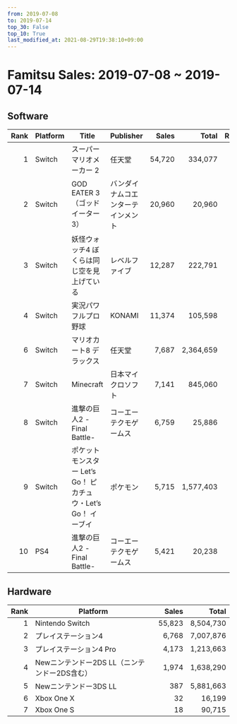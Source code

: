 ```yaml
---
from: 2019-07-08
to: 2019-07-14
top_30: False
top_10: True
last_modified_at: 2021-08-29T19:38:10+09:00
---
```

# Famitsu Sales: 2019-07-08 ~ 2019-07-14
## Software
| Rank | Platform | Title | Publisher | Sales | Total | Rate | New |
| -: | -- | -- | -- | -: | -: | -: | -- |
| 1 | Switch | スーパーマリオメーカー 2 | 任天堂 | 54,720 | 334,077 |  |  |
| 2 | Switch | GOD EATER 3（ゴッドイーター3） | バンダイナムコエンターテインメント | 20,960 | 20,960 |  | **New** |
| 3 | Switch | 妖怪ウォッチ4 ぼくらは同じ空を見上げている | レベルファイブ | 12,287 | 222,791 |  |  |
| 4 | Switch | 実況パワフルプロ野球 | KONAMI | 11,374 | 105,598 |  |  |
| 6 | Switch | マリオカート8 デラックス | 任天堂 | 7,687 | 2,364,659 |  |  |
| 7 | Switch | Minecraft | 日本マイクロソフト | 7,141 | 845,060 |  |  |
| 8 | Switch | 進撃の巨人2 -Final Battle- | コーエーテクモゲームス | 6,759 | 25,886 |  |  |
| 9 | Switch | ポケットモンスター Let’s Go！ ピカチュウ・Let’s Go！ イーブイ | ポケモン | 5,715 | 1,577,403 |  |  |
| 10 | PS4 | 進撃の巨人2 -Final Battle- | コーエーテクモゲームス | 5,421 | 20,238 |  |  |

## Hardware
| Rank | Platform | Sales | Total |
| -: | -- | -: | -: |
| 1 | Nintendo Switch | 55,823 | 8,504,730 |
| 2 | プレイステーション4 | 6,768 | 7,007,876 |
| 3 | プレイステーション4 Pro | 4,173 | 1,213,663 |
| 4 | Newニンテンドー2DS LL（ニンテンドー2DS含む） | 1,974 | 1,638,290 |
| 5 | Newニンテンドー3DS LL | 387 | 5,881,663 |
| 6 | Xbox One X | 32 | 16,199 |
| 7 | Xbox One S | 18 | 90,715 |